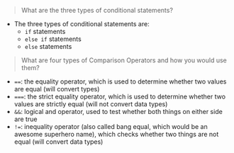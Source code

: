 >What are the three types of conditional statements?
* The three types of conditional statements are:
  * `if` statements
  * `else if` statements
  * `else` statements

>What are four types of Comparison Operators and how you would use them?
* `==`: the equality operator, which is used to determine whether two values are equal (will convert types)
* `===`: the strict equality operator, which is used to determine whether two values are strictly equal (will not convert data types)
* `&&`: logical and operator, used to test whether both things on either side are true
* `!=`: inequality operator (also called bang equal, which would be an awesome superhero name), which checks whether two things are not equal (will convert data types)
